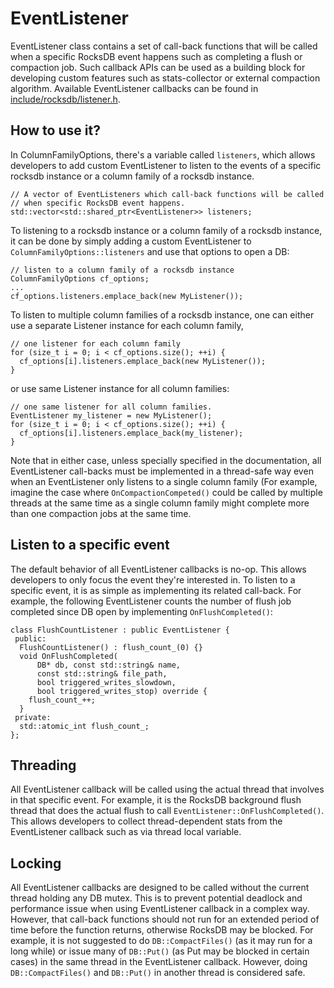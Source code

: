 # EventListener
EventListener class contains a set of call-back functions that will be called when a specific RocksDB event happens such as completing a flush or compaction job.  Such callback APIs can be used as a building block for developing custom features such as stats-collector or external compaction algorithm.  Available EventListener callbacks can be found in [include/rocksdb/listener.h](https://github.com/facebook/rocksdb/blob/master/include/rocksdb/listener.h).

## How to use it?
In ColumnFamilyOptions, there's a variable called `listeners`, which allows developers to add custom EventListener to listen to the events of a specific rocksdb instance or a column family of a rocksdb instance.

    // A vector of EventListeners which call-back functions will be called
    // when specific RocksDB event happens.
    std::vector<std::shared_ptr<EventListener>> listeners;

To listening to a rocksdb instance or a column family of a rocksdb instance, it can be done by simply adding a custom EventListener to `ColumnFamilyOptions::listeners` and use that options to open a DB:

    // listen to a column family of a rocksdb instance
    ColumnFamilyOptions cf_options;
    ...
    cf_options.listeners.emplace_back(new MyListener());

To listen to multiple column families of a rocksdb instance, one can either use a separate Listener instance for each column family,

    // one listener for each column family
    for (size_t i = 0; i < cf_options.size(); ++i) {
      cf_options[i].listeners.emplace_back(new MyListener());
    }

or use same Listener instance for all column families:

    // one same listener for all column families.
    EventListener my_listener = new MyListener();
    for (size_t i = 0; i < cf_options.size(); ++i) {
      cf_options[i].listeners.emplace_back(my_listener);
    }

Note that in either case, unless specially specified in the documentation, all EventListener call-backs must be implemented in a thread-safe way even when an EventListener only listens to a single column family (For example, imagine the case where `OnCompactionCompeted()` could be called by multiple threads at the same time as a single column family might complete more than one compaction jobs at the same time.

## Listen to a specific event
The default behavior of all EventListener callbacks is no-op.  This allows developers to only focus the event they're interested in.  To listen to a specific event, it is as simple as implementing its related call-back.  For example, the following EventListener counts the number of flush job completed since DB open by implementing `OnFlushCompleted()`:

    class FlushCountListener : public EventListener {
     public:
      FlushCountListener() : flush_count_(0) {}
      void OnFlushCompleted(
          DB* db, const std::string& name,
          const std::string& file_path,
          bool triggered_writes_slowdown,
          bool triggered_writes_stop) override {
        flush_count_++;
      }
     private:
      std::atomic_int flush_count_;
    }; 

## Threading
All EventListener callback will be called using the actual thread that involves in that specific event.  For example, it is the RocksDB background flush thread that does the actual flush to call `EventListener::OnFlushCompleted()`.  This allows developers to collect thread-dependent stats from the EventListener callback such as via thread local variable.

## Locking
All EventListener callbacks are designed to be called without the current thread holding any DB mutex.  This is to prevent potential deadlock and performance issue when using EventListener callback in a complex way.  However, that call-back functions should not run for an extended period of time before the function returns, otherwise RocksDB may be blocked.  For example, it is not suggested to do `DB::CompactFiles()` (as it may run for a long while) or issue many of `DB::Put()` (as Put may be blocked in certain cases) in the same thread in the EventListener callback.  However, doing `DB::CompactFiles()` and `DB::Put()` in another thread is considered safe.